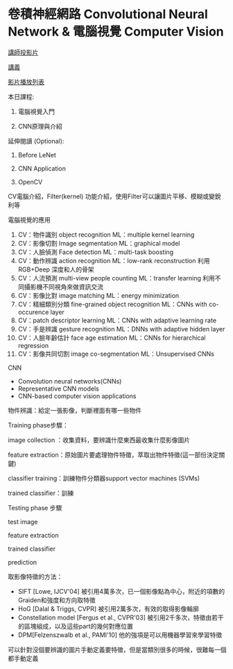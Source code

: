 # 卷積神經網路 Convolutional Neural Network & 電腦視覺 Computer Vision

[講師投影片](https://drive.google.com/file/d/1IfQYf8W--pwqPBUdM5kByFbMrFm8rCDL/view)

[講義](https://drive.google.com/file/d/1lJO_6uqcKUGfD1c1p5Y0-fF9edcCQ2kd/view)

[影片播放列表](https://www.youtube.com/playlist?list=PL1f_B9coMEeA6JFKq8n-FtvI5UVMhj3YV)

本日課程:

1. 電腦視覺入門

2. CNN原理與介紹

延伸閱讀 \(Optional\):

1. Before LeNet

2. CNN Application

3. OpenCV

CV電腦介紹，Filter\(kernel\) 功能介紹，使用Filter可以讓圖片平移、模糊或變銳利等

電腦視覺的應用

1. CV：物件識別 object recognition ML：multiple kernel learning
2. CV：影像切割 Image segmentation ML：graphical model
3. CV：人臉偵測 Face detection ML：multi-task boosting
4. CV：動作辨識 action recognition ML：low-rank reconstruction 利用RGB+Deep 深度和人的骨架
5. CV：人流預測 multi-view people counting ML：transfer learning 利用不同攝影機不同視角來做資訊交流
6. CV：影像比對 image matching ML：energy minimization
7. CV：精細類別分類 fine-grained object recognition ML：CNNs with co-occurence layer
8. CV：patch descriptor learning ML：CNNs with adaptive learning rate
9. CV：手是辨識 gesture recognition ML：DNNs with adaptive hidden layer
10. CV：人臉年齡估計 face age estimation ML：CNNs for hierarchical regression
11. CV：影像共同切割 image co-segmentation ML：Unsupervised CNNs

CNN

* Convolution neural networks\(CNNs\)
* Representative CNN models
* CNN-based computer vision applications

物件辨識：給定一張影像，判斷裡面有哪一些物件

Training phase步驟：

image collection ：收集資料，要辨識什麼東西最收集什麼影像圖片

feature extraction：原始圖片要處理物件特徵，萃取出物件特徵\(這一部份決定關鍵\)

classifier training：訓練物件分類器support vector machines \(SVMs\)

trained classifier：訓練

Testing phase 步驟

test image

feature extraction

trained classifier

prediction

取影像特徵的方法：

* SIFT \[Lowe, IJCV'04\] 被引用4萬多次，已一個影像點為中心，附近的項數的Graiden和強度和方向取特徵
* HoG \[Dalal & Triggs, CVPR\] 被引用2萬多次，有效的取得影像輪廓
* Constellation model \[Fergus et al., CVPR'03\] 被引用2千多次，特徵由若干的區塊組成，以及這些part的幾何對應位置
* DPM\[Felzenszwalb et al., PAMI'10\] 他的強項是可以用機器學習來學習特徵

可以針對沒個要辨識的圖片手動定義要特徵，但是當類別很多的時候，很難每一個都手動定義

